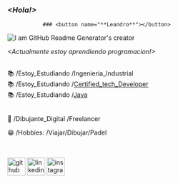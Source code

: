 ### **_<Hola!>_**
               ### <button name="**Leandro**"></button>

![I am GitHub Readme Generator's creator](https://www.lavoz.com.ar/resizer/9DvCUG7gefuQi8BuK1Vk2X0oAsA=/1023x323/smart/storage.googleapis.com/gweb-uniblog-publish-prod/original_images/Dino_non-birthday_version.gif)

*<Actualmente estoy aprendiendo programacion!>* <br><br>

📚 /Estoy_Estudiando /Ingenieria_Industrial <br>
📚 /Estoy_Estudiando /[Certified_tech_Developer](https://www.digitalhouse.com/ar/acciones/certified-tech-developer) <br>
📚 /Estoy_Estudiando /[Java](https://www.udemy.com/course/universidad-java-especialista-en-java-desde-cero-a-master) <br><br>

🎨 /Dibujante_Digital /Freelancer

😁 /Hobbies: /Viajar/Dibujar/Padel <br><br><br>

<footer>

[<img src='https://cdn-icons-png.flaticon.com/512/270/270798.png' alt='github' height='40'>](https://github.com/leandroMz)  [<img src='https://cdn-icons-png.flaticon.com/512/174/174857.png' alt='linkedin' height='40'>](https://www.linkedin.com/in/leandro-martinez-93b5b821a/)  [<img src='https://cdn-icons-png.flaticon.com/512/2111/2111463.png' alt='instagram' height='40'>](https://www.instagram.com/leomz2/)  

<footer>
